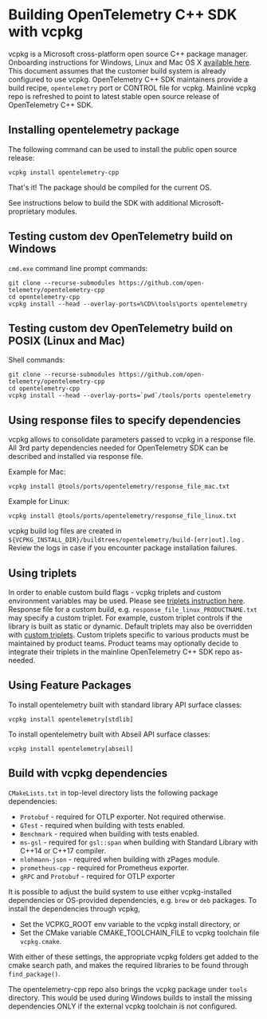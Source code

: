 # Building OpenTelemetry C++ SDK with vcpkg

vcpkg is a Microsoft cross-platform open source C++ package manager. Onboarding
instructions for Windows, Linux and Mac OS X [available
here](https://docs.microsoft.com/en-us/cpp/build/vcpkg). This document assumes
that the customer build system is already configured to use vcpkg. OpenTelemetry
C++ SDK maintainers provide a build recipe, `opentelemetry` port or CONTROL file
for vcpkg. Mainline vcpkg repo is refreshed to point to latest stable open
source release of OpenTelemetry C++ SDK.

## Installing opentelemetry package

The following command can be used to install the public open source release:

```console
vcpkg install opentelemetry-cpp
```

That's it! The package should be compiled for the current OS.

See instructions below to build the SDK with additional Microsoft-proprietary
modules.

## Testing custom dev OpenTelemetry build on Windows

`cmd.exe` command line prompt commands:

```console
git clone --recurse-submodules https://github.com/open-telemetry/opentelemetry-cpp
cd opentelemetry-cpp
vcpkg install --head --overlay-ports=%CD%\tools\ports opentelemetry
```

## Testing custom dev OpenTelemetry build on POSIX (Linux and Mac)

Shell commands:

```console
git clone --recurse-submodules https://github.com/open-telemetry/opentelemetry-cpp
cd opentelemetry-cpp
vcpkg install --head --overlay-ports=`pwd`/tools/ports opentelemetry
```

## Using response files to specify dependencies

vcpkg allows to consolidate parameters passed to vcpkg in a response file. All
3rd party dependencies needed for OpenTelemetry SDK can be described and
installed via response file.

Example for Mac:

```console
vcpkg install @tools/ports/opentelemetry/response_file_mac.txt
```

Example for Linux:

```console
vcpkg install @tools/ports/opentelemetry/response_file_linux.txt
```

vcpkg build log files are created in
`${VCPKG_INSTALL_DIR}/buildtrees/opentelemetry/build-[err|out].log` . Review the
logs in case if you encounter package installation failures.

## Using triplets

In order to enable custom build flags - vcpkg triplets and custom environment
variables may be used. Please see [triplets instruction
here](https://vcpkg.readthedocs.io/en/latest/users/triplets/). Response file for
a custom build, e.g. `response_file_linux_PRODUCTNAME.txt` may specify a custom
triplet. For example, custom triplet controls if the library is built as static
or dynamic. Default triplets may also be overridden with [custom
triplets](https://vcpkg.readthedocs.io/en/latest/examples/overlay-triplets-linux-dynamic/#overlay-triplets-example).
Custom triplets specific to various products must be maintained by product
teams. Product teams may optionally decide to integrate their triplets in the
mainline OpenTelemetry C++ SDK repo as-needed.

## Using Feature Packages

To install opentelemetry built with standard library API surface classes:

```console
vcpkg install opentelemetry[stdlib]
```

To install opentelemetry built with Abseil API surface classes:

```console
vcpkg install opentelemetry[abseil]
```

## Build with vcpkg dependencies

`CMakeLists.txt` in top-level directory lists the following package
dependencies:

- `Protobuf` - required for OTLP exporter. Not required otherwise.
- `GTest` - required when building with tests enabled.
- `Benchmark` - required when building with tests enabled.
- `ms-gsl` - required for `gsl::span` when building with Standard Library with
  C++14 or C++17 compiler.
- `nlohmann-json` - required when building with zPages module.
- `prometheus-cpp` - required for Prometheus exporter.
- `gRPC` and `Protobuf` - required for OTLP exporter

It is possible to adjust the build system to use either vcpkg-installed
dependencies or OS-provided dependencies, e.g. `brew` or `deb` packages.
To install the dependencies through vcpkg,

- Set the VCPKG_ROOT env variable to the vcpkg install directory, or
- Set the CMake variable CMAKE_TOOLCHAIN_FILE to vcpkg toolchain file `vcpkg.cmake`.

With either of these settings, the appropriate vcpkg folders get added to the cmake
search path, and makes the required libraries to be found through `find_package()`.

The opentelemetry-cpp repo also brings the vcpkg package under `tools` directory.
This would be used during Windows builds to install the missing dependencies ONLY
if the external vcpkg toolchain is not configured.
